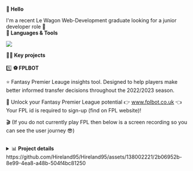 **👋 Hello**

I'm a recent Le Wagon Web-Development graduate looking for a junior developer role 🚀
<br />
**🧰 Languages & Tools**

<p align="left">
  <a href="https://skillicons.dev">
    <img src="https://skillicons.dev/icons?i=js,html,css,ruby,rails,figma,heroku,bootstrap,git,github,react" />
  </a>
</p>

**👨‍💻 Key projects**
<br />
<br />
1️⃣ **⚽️ FPLBOT**
                                           
⭐️ Fantasy Premier Leauge insights tool. Designed to help players make better informed transfer decisions throughout the 2022/2023 season. 

🔗 Unlock your Fantasy Premier League potential 👉 www.fplbot.co.uk 👈 Your FPL id is required to sign-up (find on FPL website)!
   
🎬 (If you do not currently play FPL then below is a screen recording so you can see the user journey 😎)

<br />

<details>
<summary> 📊 <strong>Project details</strong>  </summary>
<br>

💻 FPLBOT regularly pulls data from 2 of the Fantasy Premier League's API's & pushes through our model to provide up to date player recommendations
    
🔄 Through automated background jobs FLPBOT processes multiple data points on over 600 players and 10 fixtures each weekend 

📈 Players are able to filter FPLBOT's trasfer suggestions by fixture difficulty, position & price 

</details>  
 https://github.com/Hireland95/Hireland95/assets/138002221/2b06952b-8e99-4ea8-a48b-504f4bc81250





